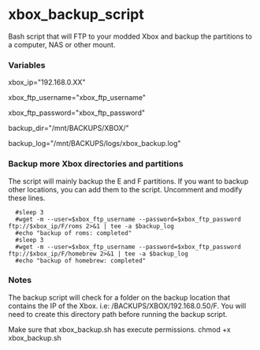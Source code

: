 # xbox_backup_script
Bash script that will FTP to your modded Xbox and backup the partitions to a computer, NAS or other mount.

### Variables
xbox_ip="192.168.0.XX"

xbox_ftp_username="xbox_ftp_username"

xbox_ftp_password="xbox_ftp_password"

backup_dir="/mnt/BACKUPS/XBOX/"

backup_log="/mnt/BACKUPS/logs/xbox_backup.log"

### Backup more Xbox directories and partitions
The script will mainly backup the E and F partitions. If you want to backup other locations, you can add them to the script. Uncomment and modify these lines.

```
  #sleep 3
  #wget -m --user=$xbox_ftp_username --password=$xbox_ftp_password ftp://$xbox_ip/F/roms 2>&1 | tee -a $backup_log
  #echo "backup of roms: completed"
  #sleep 3
  #wget -m --user=$xbox_ftp_username --password=$xbox_ftp_password ftp://$xbox_ip/F/homebrew 2>&1 | tee -a $backup_log
  #echo "backup of homebrew: completed"
```

### Notes
The backup script will check for a folder on the backup location that contains the IP of the Xbox. i.e: /BACKUPS/XBOX/192.168.0.50/F. You will need to create this directory path before running the backup script.

Make sure that xbox_backup.sh has execute permissions. chmod +x xbox_backup.sh
